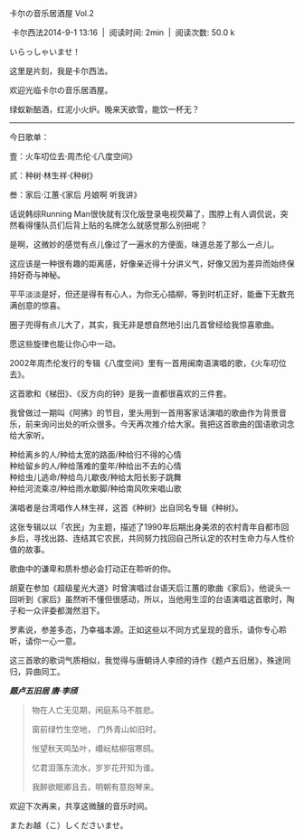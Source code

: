 卡尔の音乐居酒屋 Vol.2

 卡尔西法2014-9-1 13:16  |  阅读时间: 2min  |  阅读次数: 50.0 k

いらっしゃいませ！

这里是片刻，我是卡尔西法。

欢迎光临卡尔の音乐居酒屋。

绿蚁新醅酒，红泥小火炉。晚来天欲雪，能饮一杯无？

---

今日歌单：

壹：火车叨位去·周杰伦·《八度空间》

贰：种树·林生祥·《种树》

叁：家后·江蕙·《家后 月娘啊 听我讲》

话说韩综Running
Man很快就有汉化版登录电视荧幕了，围脖上有人调侃说，突然看得懂队员们后背上贴的名牌怎么就感觉那么别扭呢？

是啊，这微妙的感觉有点儿像过了一遍水的方便面，味道总差了那么一点儿。

这应该是一种很有趣的距离感，好像亲近得十分讲义气，好像又因为差异而始终保持好奇与神秘。

平平淡淡是好，但还是得有有心人，为你无心插柳，等到时机正好，能垂下无数充满创意的惊喜。

圈子兜得有点儿大了，其实，我无非是想自然地引出几首曾经给我惊喜歌曲。

愿这些旋律也能让你心中一动。

2002年周杰伦发行的专辑《八度空间》里有一首用闽南语演唱的歌，《火车叨位去》。

这首歌和《梯田》、《反方向的钟》是我一直都很喜欢的三件套。

我曾做过一期叫《阿拂》的节目，里头用到一首用客家话演唱的歌曲作为背景音乐，前来询问出处的听众很多。今天再次推介给大家。我把这首歌曲的国语歌词念给大家听。

种给离乡的人/种给太宽的路面/种给归不得的心情\
种给留乡的人/种给落难的童年/种给出不去的心情\
种给虫儿逃命/种给鸟儿歇夜/种给太阳长影子跳舞\
种给河流乘凉/种给雨水歇脚/种给南风吹来唱山歌

演唱者是台湾唱作人林生祥，这首《种树》出自同名专辑《种树》。

这张专辑以以「农民」为主题，描述了1990年后期出身美浓的农村青年自都市回乡后，寻找出路、连结其它农民，共同努力找回自己所认定的农村生命力与人性价值的故事。

歌曲中的谦卑和质朴想必会打动正在聆听的你。

胡夏在参加《超级星光大道》时曾演唱过台语天后江蕙的歌曲《家后》，他说头一回听到《家后》虽然听不懂但很感动，所以，当他用生涩的台语演唱这首歌时，陶子和一众评委都潸然泪下。

罗素说，参差多态，乃幸福本源。正如这些以不同方式呈现的音乐，请你专心聆听，请你一心一意。

这三首歌的歌词气质相似，我觉得与唐朝诗人李颀的诗作《题卢五旧居》，殊途同归，异曲同工。

***题卢五旧居 唐·李颀***

> 物在人亡无见期，闲庭系马不胜悲。
> 
> 窗前绿竹生空地， 门外青山如旧时。
> 
> 怅望秋天鸣坠叶，巑岏枯柳宿寒鸱。 
> 
> 忆君泪落东流水，岁岁花开知为谁。
> 
> 我醉欲眠卿且去，明朝有意抱琴来。
> 

欢迎下次再来，共享这微醺的音乐时间。

またお越（こ）しくださいませ。
